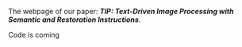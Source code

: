 The webpage of our paper: ___TIP: Text-Driven Image Processing with Semantic and Restoration Instructions___.

Code is coming
<!-- Code is available at : https://github.com/ChenyangQiQi/FateZero -->
